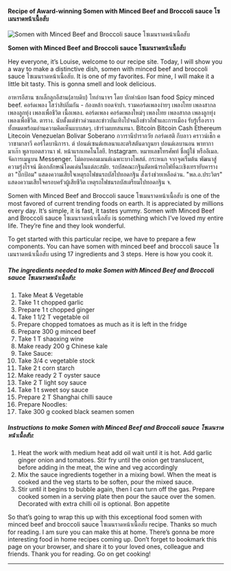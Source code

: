             

#### Recipe of Award-winning Somen with Minced Beef and Broccoli sauce โซเมนราดหน้าเนื้อสับ

![Somen with Minced Beef and Broccoli sauce โซเมนราดหน้าเนื้อสับ](https://img-global.cpcdn.com/recipes/56786fe1a71d8615/751x532cq70/somen-with-minced-beef-and-broccoli-sauce-%e0%b9%82%e0%b8%8b%e0%b9%80%e0%b8%a1%e0%b8%99%e0%b8%a3%e0%b8%b2%e0%b8%94%e0%b8%ab%e0%b8%99%e0%b9%89%e0%b8%b2%e0%b9%80%e0%b8%99%e0%b8%b7%e0%b9%89%e0%b8%ad%e0%b8%aa%e0%b8%b1%e0%b8%9a-recipe-main-photo.jpg)

**Somen with Minced Beef and Broccoli sauce โซเมนราดหน้าเนื้อสับ**

Hey everyone, it’s Louise, welcome to our recipe site. Today, I will show you a way to make a distinctive dish, somen with minced beef and broccoli sauce โซเมนราดหน้าเนื้อสับ. It is one of my favorites. For mine, I will make it a little bit tasty. This is gonna smell and look delicious.

อาหารอีสาน ซกเล็กลูกอีสาน(ลาบดิบ) ไทอำนาจฯ โดย บักหำน้อย Isan food Spicy minced beef. คอร์ดเพลง ไสว่าสิบ่ถิ่มกัน - ก้องหล้า ยอดจำปา. รวมคอร์ดเพลงง่ายๆ เพลงไทย เพลงสากล เพลงลูกทุ่ง เพลงเพื่อชีวิต เนื้อเพลง. คอร์ดเพลง คอร์ดเพลงใหม่ๆ เพลงไทย เพลงสากล เพลงลูกทุ่ง เพลงเพื่อชีวิต. ตาราง. นับตั้งแต่ข่าวด่วนและข่าวบันเทิงไปจนถึงข่าวกีฬาและการเมือง รับรู้เรื่องราวทั้งหมดพร้อมอ่านความคิดเห็นแบบสดๆ. เข้าร่วมบทสนทนา. Bitcoin Bitcoin Cash Ethereum Litecoin Venezuelan Bolivar Soberano กวารานีปารากวัย กอร์ดเฮติ กีบลาว คราวน์เช็ก ควาซามาลาวี คอร์โดบานิการา. ต์ ปอนด์เซนต์เฮเลนาและตริสตันดากูนยา ปอนด์เลบานอน พาทากามาเก๊า พูลาบอตสวานา ฟ. หน้าแรกเทคโนโลยี. Instagram. หมายเลขโทรศัพท์ ชื่อผู้ใช้ หรืออีเมล. จัดการเมนูบน Messenger. ไม่ตอบคอมเมนต์เฉพาะบางโพสต์. กระหนก จากจุดเริ่มต้น พัฒนาสู่ความรุ่งโรจน์ มีเอกลักษณ์โดดเด่นในแต่ละสมัย. รถบัสคณะกฐินตัดหน้ารถไฟที่ฉะเชิงเทรายับคาราง ตา "บิ๊กป้อม" แสดงความเสียใจเหตุรถไฟชนรถบัสไปทอดกฐิน สั่งเร่งช่วยเหลือด่วน. "พล.อ.ประวิตร" แสดงความเสียใจครอบครัวผู้เสียชีวิต เหตุรถไฟชนรถบัสเตรียมไปทอดกฐิน จ.

Somen with Minced Beef and Broccoli sauce โซเมนราดหน้าเนื้อสับ is one of the most favored of current trending foods on earth. It is appreciated by millions every day. It’s simple, it is fast, it tastes yummy. Somen with Minced Beef and Broccoli sauce โซเมนราดหน้าเนื้อสับ is something which I’ve loved my entire life. They’re fine and they look wonderful.

To get started with this particular recipe, we have to prepare a few components. You can have somen with minced beef and broccoli sauce โซเมนราดหน้าเนื้อสับ using 17 ingredients and 3 steps. Here is how you cook it.

##### The ingredients needed to make Somen with Minced Beef and Broccoli sauce โซเมนราดหน้าเนื้อสับ:

1.  Take Meat & Vegetable
2.  Take 1 t chopped garlic
3.  Prepare 1 t chopped ginger
4.  Take 1 1/2 T vegetable oil
5.  Prepare chopped tomatoes as much as it is left in the fridge
6.  Prepare 300 g minced beef
7.  Take 1 T shaoxing wine
8.  Make ready 200 g Chinese kale
9.  Take Sauce:
10.  Take 3/4 c vegetable stock
11.  Take 2 t corn starch
12.  Make ready 2 T oyster sauce
13.  Take 2 T light soy sauce
14.  Take 1 t sweet soy sauce
15.  Prepare 2 T Shanghai chilli sauce
16.  Prepare Noodles:
17.  Take 300 g cooked black seamen somen

##### Instructions to make Somen with Minced Beef and Broccoli sauce โซเมนราดหน้าเนื้อสับ:

1.  Heat the work with medium heat add oil wait until it is hot. Add garlic ginger onion and tomatoes. Stir fry until the onion get translucent, before adding in the meat, the wine and veg accordingly
2.  Mix the sauce ingredients together in a mixing bowl. When the meat is cooked and the veg starts to be soften, pour the mixed sauce.
3.  Stir until it begins to bubble again, then I can turn off the gas. Prepare cooked somen in a serving plate then pour the sauce over the somen. Decorated with extra chilli oil is optional. Bon appetite

So that’s going to wrap this up with this exceptional food somen with minced beef and broccoli sauce โซเมนราดหน้าเนื้อสับ recipe. Thanks so much for reading. I am sure you can make this at home. There’s gonna be more interesting food in home recipes coming up. Don’t forget to bookmark this page on your browser, and share it to your loved ones, colleague and friends. Thank you for reading. Go on get cooking!

* * *